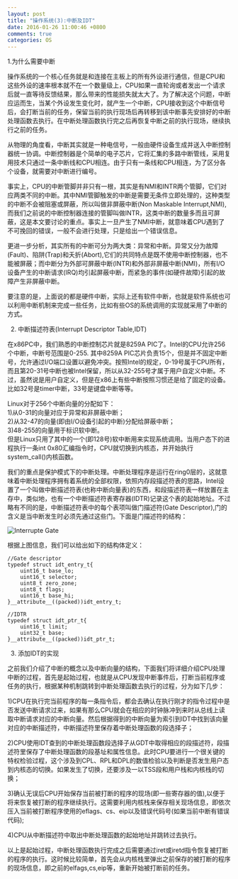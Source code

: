 ```yaml
---
layout: post
title: "操作系统(3):中断及IDT"
date: 2016-01-26 11:00:46 +0800
comments: true
categories: OS
---
```


1.为什么需要中断  

操作系统的一个核心任务就是和连接在主板上的所有外设进行通信，但是CPU和这些外设的速率根本就不在一个数量级上，CPU如果一直轮询或者发出一个请求后就一直等待反馈结果，那么带来的性能损失就太大了。为了解决这个问题，中断应运而生，当某个外设发生变化时，就产生一个中断，CPU接收到这个中断信号后，会打断当前的任务，保留当前的执行现场后再转移到该中断事先安排好的中断处理函数去执行。在中断处理函数执行完之后再恢复中断之前的执行现场，继续执行之前<!--more-->的任务。  

从物理的角度看，中断其实就是一种电信号，一般由硬件设备生成并送入中断控制器统一协调。中断控制器是个简单的电子芯片，它将汇集的多路中断管线，采用复用技术只通过一条中断线和CPU相连。由于只有一条线和CPU相连，为了区分各个设备，就需要对中断进行编号。  

事实上，CPU的中断管脚并非只有一根，其实是有NMI和INTR两个管脚，它们对应两类不同的中断。其中NMI管脚触发的中断是需要无条件立即处理的，这种类型的中断不会被阻塞或屏蔽，所以叫做非屏蔽中断(Non Maskable Interrupt,NMI),而我们之前说的中断控制器连接的管脚叫做INTR，这类中断的数量多而且可屏蔽，这是本文要讨论的重点。事实上一旦产生了NMI中断，就意味着CPU遇到了不可挽回的错误，一般不会进行处理，只是给出一个错误信息。  

更进一步分析，其实所有的中断可分为两大类：异常和中断。异常又分为故障(Fault)、陷阱(Trap)和夭折(Abort),它们的共同特点是既不使用中断控制器，也不能被屏蔽；而中断分为外部可屏蔽中断(INTR)和外部非屏蔽中断(NMI)，所有I/O设备产生的中断请求(IRQ)均引起屏蔽中断，而紧急的事件(如硬件故障)引起的故障产生非屏蔽中断。

要注意的是，上面说的都是硬件中断，实际上还有软件中断，也就是软件系统也可以利用中断机制来完成一些任务，比如有些OS的系统调用的实现就采用了中断的方式。  

2. 中断描述符表(Interrupt Descriptor Table,IDT)  

在x86PC中，我们熟悉的中断控制芯片就是8259A PIC了。Intel的CPU允许256个中断，中断号范围是0-255. 其中8259A PIC芯片负责15个，但是并不固定中断号，允许通过I/O端口设置以避免冲突。按照Intel的规定，0-19号属于CPU所有，而且第20-31号中断也被Intel保留，所以从32-255号才属于用户自定义中断。不过，虽然说是用户自定义，但是在x86上有些中断按照习惯还是给了固定的设备。比如32号是timer中断，33号是键盘中断等等。  

Linux对于256个中断向量的分配如下：  
1)从0-31的向量对应于异常和非屏蔽中断；  
2)从32-47的向量(即由I/O设备引起的中断)分配给屏蔽中断；  
3)48-255的向量用于标识软中断。  
但是Linux只用了其中的一个(即128号)软中断用来实现系统调用。当用户态下的进程执行一条int 0x80汇编指令时，CPU就切换到内核态，并开始执行system_call()内核函数。  

我们的重点是保护模式下的中断处理。中断处理程序是运行在ring0层的，这就意味着中断处理程序拥有着系统的全部权限，依照内存段描述符表的思路，Intel设置了一个叫做中断描述符表(也称中断向量表)的东西，和段描述符表一样放置在主存中，类似地，也有一个中断描述符表寄存器(IDTR)记录这个表的起始地址。不过略有不同的是，中断描述符表中的每个表项叫做门描述符(Gate Descriptor),门的含义是当中断发生时必须先通过这些门。下面是门描述符的结构：  

![Interrupte Gate](http://7xn1yt.com1.z0.glb.clouddn.com/Interrupt_Gate.png)

根据上图信息，我们可以给出如下的结构体定义：  

    //Gate descriptor
	typedef struct idt_entry_t{
		uint16_t base_lo;
		uint16_t selector;
		uint8_t zero_zone;
		uint8_t flags;
		uint16_t base_hi;
	}__attribute__((packed))idt_entry_t;

    //IDTR
    typedef struct idt_ptr_t{
    	uint16_t limit;
    	uint32_t base;
    }__attribute__((packed))idt_ptr_t;

3. 添加IDT的实现  

之前我们介绍了中断的概念以及中断向量的结构，下面我们将详细介绍CPU处理中断的过程，首先是起始过程，也就是从CPU发现中断事件后，打断当前程序或任务的执行，根据某种机制跳转到中断处理函数去执行的过程，分为如下几步：  

1)CPU在执行完当前程序的每一条指令后，都会去确认在执行刚才的指令过程中是否发送中断请求过来，如果有那么CPU就会在相应的时钟脉冲到来时从总线上读取中断请求对应的中断向量。然后根据得到的中断向量为索引到IDT中找到该向量对应的中断描述符，中断描述符里保存着中断处理函数的段选择子；  

2)CPU使用IDT查到的中断处理函数段选择子从GDT中取得相应的段描述符，段描述符里保存了中断处理函数的段基址和属性信息。此时CPU要进行一个很关键的特权检验过程，这个涉及到CPL、RPL和DPL的数值检验以及判断是否发生用户态到内核态的切换。如果发生了切换，还要涉及一以TSS段和用户栈和内核栈的切换；  

3)确认无误后CPU开始保存当前被打断的程序的现场(即一些寄存器的值),以便于将来恢复被打断的程序继续执行。这需要利用内核栈来保存相关现场信息，即依次压入当前被打断程序使用的eflags、cs、eip以及错误代码号(如果当前中断有错误代码);  

4)CPU从中断描述符中取出中断处理函数的起始地址并跳转过去执行。  

以上是起始过程，中断处理函数执行完成之后需要通过iret或iretd指令恢复被打断的程序的执行。这时候比较简单，首先会从内核栈里弹出之前保存的被打断的程序的现场信息，即之前的elfags,cs,eip等，重新开始被打断前的任务。  

